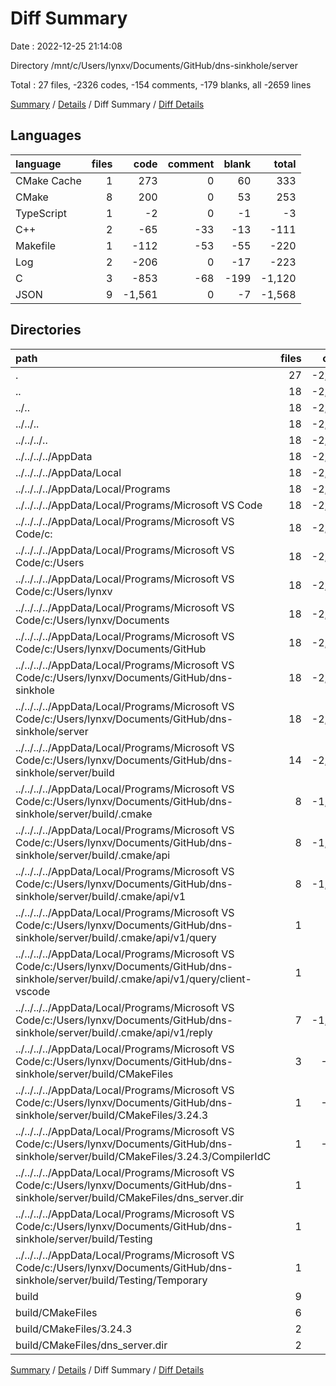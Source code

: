 # Diff Summary

Date : 2022-12-25 21:14:08

Directory /mnt/c/Users/lynxv/Documents/GitHub/dns-sinkhole/server

Total : 27 files,  -2326 codes, -154 comments, -179 blanks, all -2659 lines

[Summary](results.md) / [Details](details.md) / Diff Summary / [Diff Details](diff-details.md)

## Languages
| language | files | code | comment | blank | total |
| :--- | ---: | ---: | ---: | ---: | ---: |
| CMake Cache | 1 | 273 | 0 | 60 | 333 |
| CMake | 8 | 200 | 0 | 53 | 253 |
| TypeScript | 1 | -2 | 0 | -1 | -3 |
| C++ | 2 | -65 | -33 | -13 | -111 |
| Makefile | 1 | -112 | -53 | -55 | -220 |
| Log | 2 | -206 | 0 | -17 | -223 |
| C | 3 | -853 | -68 | -199 | -1,120 |
| JSON | 9 | -1,561 | 0 | -7 | -1,568 |

## Directories
| path | files | code | comment | blank | total |
| :--- | ---: | ---: | ---: | ---: | ---: |
| . | 27 | -2,326 | -154 | -179 | -2,659 |
| .. | 18 | -2,799 | -154 | -292 | -3,245 |
| ../.. | 18 | -2,799 | -154 | -292 | -3,245 |
| ../../.. | 18 | -2,799 | -154 | -292 | -3,245 |
| ../../../.. | 18 | -2,799 | -154 | -292 | -3,245 |
| ../../../../AppData | 18 | -2,799 | -154 | -292 | -3,245 |
| ../../../../AppData/Local | 18 | -2,799 | -154 | -292 | -3,245 |
| ../../../../AppData/Local/Programs | 18 | -2,799 | -154 | -292 | -3,245 |
| ../../../../AppData/Local/Programs/Microsoft VS Code | 18 | -2,799 | -154 | -292 | -3,245 |
| ../../../../AppData/Local/Programs/Microsoft VS Code/c: | 18 | -2,799 | -154 | -292 | -3,245 |
| ../../../../AppData/Local/Programs/Microsoft VS Code/c:/Users | 18 | -2,799 | -154 | -292 | -3,245 |
| ../../../../AppData/Local/Programs/Microsoft VS Code/c:/Users/lynxv | 18 | -2,799 | -154 | -292 | -3,245 |
| ../../../../AppData/Local/Programs/Microsoft VS Code/c:/Users/lynxv/Documents | 18 | -2,799 | -154 | -292 | -3,245 |
| ../../../../AppData/Local/Programs/Microsoft VS Code/c:/Users/lynxv/Documents/GitHub | 18 | -2,799 | -154 | -292 | -3,245 |
| ../../../../AppData/Local/Programs/Microsoft VS Code/c:/Users/lynxv/Documents/GitHub/dns-sinkhole | 18 | -2,799 | -154 | -292 | -3,245 |
| ../../../../AppData/Local/Programs/Microsoft VS Code/c:/Users/lynxv/Documents/GitHub/dns-sinkhole/server | 18 | -2,799 | -154 | -292 | -3,245 |
| ../../../../AppData/Local/Programs/Microsoft VS Code/c:/Users/lynxv/Documents/GitHub/dns-sinkhole/server/build | 14 | -2,521 | -114 | -218 | -2,853 |
| ../../../../AppData/Local/Programs/Microsoft VS Code/c:/Users/lynxv/Documents/GitHub/dns-sinkhole/server/build/.cmake | 8 | -1,549 | 0 | -7 | -1,556 |
| ../../../../AppData/Local/Programs/Microsoft VS Code/c:/Users/lynxv/Documents/GitHub/dns-sinkhole/server/build/.cmake/api | 8 | -1,549 | 0 | -7 | -1,556 |
| ../../../../AppData/Local/Programs/Microsoft VS Code/c:/Users/lynxv/Documents/GitHub/dns-sinkhole/server/build/.cmake/api/v1 | 8 | -1,549 | 0 | -7 | -1,556 |
| ../../../../AppData/Local/Programs/Microsoft VS Code/c:/Users/lynxv/Documents/GitHub/dns-sinkhole/server/build/.cmake/api/v1/query | 1 | -1 | 0 | 0 | -1 |
| ../../../../AppData/Local/Programs/Microsoft VS Code/c:/Users/lynxv/Documents/GitHub/dns-sinkhole/server/build/.cmake/api/v1/query/client-vscode | 1 | -1 | 0 | 0 | -1 |
| ../../../../AppData/Local/Programs/Microsoft VS Code/c:/Users/lynxv/Documents/GitHub/dns-sinkhole/server/build/.cmake/api/v1/reply | 7 | -1,548 | 0 | -7 | -1,555 |
| ../../../../AppData/Local/Programs/Microsoft VS Code/c:/Users/lynxv/Documents/GitHub/dns-sinkhole/server/build/CMakeFiles | 3 | -845 | -61 | -155 | -1,061 |
| ../../../../AppData/Local/Programs/Microsoft VS Code/c:/Users/lynxv/Documents/GitHub/dns-sinkhole/server/build/CMakeFiles/3.24.3 | 1 | -640 | -61 | -138 | -839 |
| ../../../../AppData/Local/Programs/Microsoft VS Code/c:/Users/lynxv/Documents/GitHub/dns-sinkhole/server/build/CMakeFiles/3.24.3/CompilerIdC | 1 | -640 | -61 | -138 | -839 |
| ../../../../AppData/Local/Programs/Microsoft VS Code/c:/Users/lynxv/Documents/GitHub/dns-sinkhole/server/build/CMakeFiles/dns_server.dir | 1 | -2 | 0 | -1 | -3 |
| ../../../../AppData/Local/Programs/Microsoft VS Code/c:/Users/lynxv/Documents/GitHub/dns-sinkhole/server/build/Testing | 1 | -3 | 0 | -1 | -4 |
| ../../../../AppData/Local/Programs/Microsoft VS Code/c:/Users/lynxv/Documents/GitHub/dns-sinkhole/server/build/Testing/Temporary | 1 | -3 | 0 | -1 | -4 |
| build | 9 | 473 | 0 | 113 | 586 |
| build/CMakeFiles | 6 | 148 | 0 | 43 | 191 |
| build/CMakeFiles/3.24.3 | 2 | 65 | 0 | 24 | 89 |
| build/CMakeFiles/dns_server.dir | 2 | 33 | 0 | 8 | 41 |

[Summary](results.md) / [Details](details.md) / Diff Summary / [Diff Details](diff-details.md)